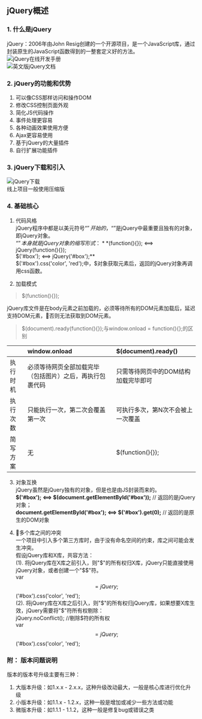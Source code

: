 ## jQuery概述
### 1. 什么是jQuery
jQuery：2006年由John Resig创建的一个开源项目，是一个JavaScript库，通过封装原生的JavaScript函数得到的一整套定义好的方法。  
![jQuery在线开发手册](http://t.mb5u.com/jquery)  
![英文版jQuery文档](http://api.jquery.com)  

### 2. jQuery的功能和优势
1. 可以像CSS那样访问和操作DOM
2. 修改CSS控制页面外观
3. 简化JS代码操作
4. 事件处理更容易
5. 各种动画效果使用方便
6. Ajax更容易使用
7. 基于jQuery的大量插件
8. 自行扩展功能插件

### 3. jQuery下载和引入
![jQuery下载](https://jquery.com/)  
线上项目一般使用压缩版

### 4. 基础核心
1. 代码风格  
jQuery程序中都是以美元符号“$”开始的，“$”是jQuery中最重要且独有的对象，即jQuery对象。  
“$”本身就是jQuery对象的缩写形式：  
**$(function(){});  <==>  jQuery(function(){});  
$('#box');  <==>  jQuery('#box');**  
$('#box').css('color', 'red');中，$对象获取元素后，返回的jQuery对象再调用css函数。

2. 加载模式  
> $(function(){});

jQuery库文件是在body元素之前加载的，必须等待所有的DOM元素加载后，延迟支持DOM元素，否则无法获取到DOM元素。  

>   $(document).ready(function(){});与window.onload = function(){};的区别

|      | window.onload | $(document).ready() |
| -- | :-- | :-- |
| 执行时机 | 必须等待网页全部加载完毕（包括图片）之后，再执行包裹代码 | 只需等待网页中的DOM结构加载完毕即可 |
| 执行次数 | 只能执行一次，第二次会覆盖第一次 | 可执行多次，第N次不会被上一次覆盖 |
| 简写方案 | 无 | $(function(){}); |

3. 对象互换  
jQuery虽然是jQuery独有的对象，但是也是由JS封装而来的。  
**$('#box'); <==> $(document.getElementById('#box'));** // 返回的是jQuery对象；  
**document.getElementById('#box'); <==> $('#box').get(0);**  // 返回的是原生的DOM对象

4. 多个库之间的冲突  
一个项目中引入多个第三方库时，由于没有命名空间的约束，库之间可能会发生冲突。  
假设jQuery库和X库，共容方法：  
(1). 将jQuery库在X库之前引入，则"$"的所有权归X库，jQuery只能直接使用jQuery对象，或者创建一个"$$"符。  
var $$ = jQuery;  
$$('#box').css('color', 'red');   
(2). 将jQuery库在X库之后引入，则"$"的所有权归jQuery库，如果想要X库生效，jQuery需要将"$"符所有权剔除：  
jQuery.noConflict();  //剔除$符的所有权  
var $$ = jQuery;  
$$('#box').css('color', 'red');  






### 附： 版本问题说明
版本的版本号升级主要有三种：
1. 大版本升级：如1.x.x - 2.x.x，这种升级改动最大，一般是核心库进行优化升级
2. 小版本升级：如1.1.x - 1.2.x，这种一般是增加或减少一些方法或功能
3. 微版本升级：如1.1.1 - 1.1.2，这种一般是修复bug或错误之类

